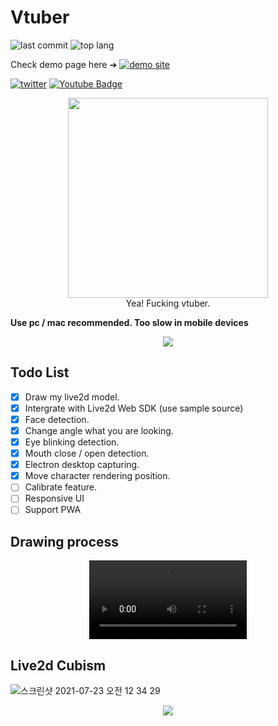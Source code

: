 # Vtuber

![last commit](https://img.shields.io/github/last-commit/stories2/Vtuber?style=flat-square)
![top lang](https://img.shields.io/github/languages/top/stories2/Vtuber?style=flat-square)

Check demo page here &#10132; [![demo site](https://img.shields.io/website?label=Demo%20website&style=flat-square&url=https%3A%2F%2Fhazimenya.gapmoe.net%2FDemo)](https://hazimenya.gapmoe.net/Demo/)

[![twitter](https://img.shields.io/twitter/url?style=social&url=https%3A%2F%2Ftwitter.com%2Fhazime_nya)](https://twitter.com/hazime_nya)
[![Youtube Badge](https://img.shields.io/badge/Youtube-ff0000?style=flat-square&logo=youtube&link=https://www.youtube.com/channel/UC-7E61IdYVFvgGHdr-EKEbQ)](https://www.youtube.com/channel/UC-7E61IdYVFvgGHdr-EKEbQ)

<div align="center">
  <img src="https://user-images.githubusercontent.com/16532326/131991248-88cf6592-9db6-46b2-a770-5c6ba08f77cb.gif" width="320"/>
  <div>Yea! Fucking vtuber.</div>
</div>



<strong> Use pc / mac recommended. Too slow in mobile devices </strong>

<div align="center">
  <img src="https://user-images.githubusercontent.com/16532326/130592592-a7aac1f9-c9a7-44c8-ab54-c8665ff8b780.gif"/>
</div>

## Todo List

- [x] Draw my live2d model.
- [x] Intergrate with Live2d Web SDK (use sample source)
- [x] Face detection.
- [x] Change angle what you are looking.
- [x] Eye blinking detection.
- [x] Mouth close / open detection.
- [x] Electron desktop capturing.
- [x] Move character rendering position.
- [ ] Calibrate feature.
- [ ] Responsive UI
- [ ] Support PWA

## Drawing process
<div align="center">
  
  <video controls src="https://user-images.githubusercontent.com/16532326/125163806-d9948f00-e1c9-11eb-8a25-132106ee93af.mp4" width="50%" alt="drawing" mute="mute" autoplay="autoplay"/>
</div>

## Live2d Cubism

![스크린샷 2021-07-23 오전 12 34 29](https://user-images.githubusercontent.com/16532326/126666829-26c7a2b0-ddad-47ac-aa29-9863acfd774d.png)

<div align="center">
  <img src="https://user-images.githubusercontent.com/16532326/126668395-19ca9092-d0a4-4ce5-8131-492162fe4462.gif"/>
</div>

